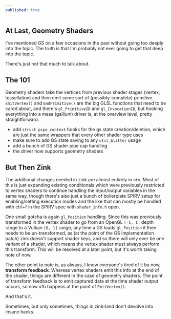 ```yaml
---
published: true
---
```

## At Last, Geometry Shaders

I've mentioned GS on a few occasions in the past without going too deeply into the topic. The truth is that I'm probably not ever going to get that deep into the topic.

There's just not that much to talk about.

## The 101
Geometry shaders take the vertices from previous shader stages (vertex, tessellation) and then emit some sort of (possibly-complete) primitive. `EmitVertex()` and `EndPrimitive()` are the big GLSL functions that need to be cared about, and there's `gl_PrimitiveID` and `gl_InvocationID`, but hooking everything into a mesa (gallium) driver is, at the overview level, pretty straightforward:
* add `struct pipe_context` hooks for the gs state creation/deletion, which are just the same wrappers that every other shader type uses
* make sure to add GS state saving to any `util_blitter` usage
* add a bunch of GS shader pipe cap handling
* the driver now supports geometry shaders

## But Then Zink
The additional changes needed in zink are almost entirely in `ntv`. Most of this is just expanding existing conditionals which were previously restricted to vertex shaders to continue handling the input/output variables in the same way, though there's also just a bunch of boilerplate SPIRV setup for enabling/setting execution modes and the like that can mostly be handled with ctrl+f in the SPIRV spec with `shader_info.h` open.

One small gotcha is again `gl_Position` handling. Since this was previously transformed in the vertex shader to go from an OpenGL `[-1, 1]` depth range to a Vulkan `[0, 1]` range, any time a GS loads `gl_Position` it then needs to be un-transformed, as (at the point of the GS implementation patch) zink doesn't support shader keys, and so there will only ever be one variant of a shader, which means the vertex shader must always perform this transform. This will be resolved at a later point, but it's worth taking note of now.

The other point to note is, as always, I know everyone's tired of it by now, **transform feedback**. Whereas vertex shaders emit this info at the end of the shader, things are different in the case of geometry shaders. The point of transform feedback is to emit captured data at the time shader output occurs, so now xfb happens at the point of `EmitVertex()`.

And that's it.

Sometimes, but only sometimes, things in zink-land don't devolve into insane hacks.
